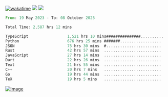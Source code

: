 [![wakatime](https://wakatime.com/badge/user/00eead22-fb14-4dd0-ab8a-3625cafbd50d.svg)](https://wakatime.com/@00eead22-fb14-4dd0-ab8a-3625cafbd50d)
![](https://komarev.com/ghpvc/?username=flatypus)
![](https://pixel.flatypus.me/flatypus?type=tracker)
<!--START_SECTION:waka-->

```rust
From: 19 May 2023 - To: 08 October 2025

Total Time: 2,587 hrs 12 mins

TypeScript                 1,521 hrs 10 mins###############..........   58.46 %
Python                     676 hrs 25 mins #######..................   26.00 %
JSON                       75 hrs 30 mins  #........................   02.90 %
Rust                       42 hrs 57 mins  .........................   01.65 %
JavaScript                 27 hrs 14 mins  .........................   01.05 %
Dart                       22 hrs 26 mins  .........................   00.86 %
Text                       21 hrs 55 mins  .........................   00.84 %
C++                        20 hrs 7 mins   .........................   00.77 %
Go                         19 hrs 44 mins  .........................   00.76 %
TeX                        19 hrs 5 mins   .........................   00.73 %
```

<!--END_SECTION:waka-->
[<img alt="image" src="https://github.com/flatypus/flatypus/assets/68029599/0a302dc1-501c-43a0-ae8d-37ec4817f3bd">](https://flatypus.me)


